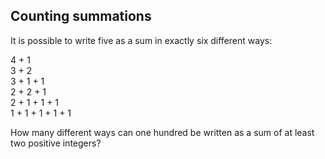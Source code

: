 ## Counting summations

It is possible to write five as a sum in exactly six different ways:

4 + 1<br>
3 + 2<br>
3 + 1 + 1<br>
2 + 2 + 1<br>
2 + 1 + 1 + 1<br>
1 + 1 + 1 + 1 + 1

How many different ways can one hundred be written as a sum of at least two positive integers?
